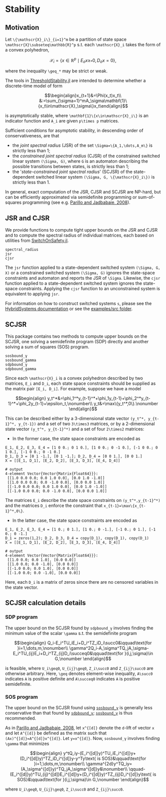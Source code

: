 # Stability

## Motivation
Let ``\{\mathscr{X}_i\}_{i=1}^m`` be a partition of state space ``\mathscr{X}\subseteq\mathbb{R}^p`` s.t. each ``\mathscr{X}_i`` takes the form of a convex polyhedron,
```math
\mathscr{X}_i=\{x\in\mathbb{R}^p\mid E_\sigma x\geq_* 0, D_\sigma x=0\},
```
where the inequality ``\geq_*`` may be strict or weak.

The tools in [ThresholdStability.jl](https://github.com/samwycherley/ThresholdStability.jl) are intended to determine whether a discrete-time model of form
```math
\begin{align}x_{t+1}&=\Phi(x_t)x_t\\
&:=\sum_{\sigma=1}^mA_\sigma\mathbf{1}\{x_t\in\mathscr{X}_\sigma\}x_t\end{align}
```
is asymptotically stable, where ``\mathbf{1}\{x\in\mathscr{X}_i\}`` is an indicator function and ``A_i`` are given ``p\times p`` matrices.

Sufficient conditions for asymptotic stability, in descending order of conservativeness, are that
- the _joint spectral radius_ (JSR) of the set ``\Sigma=\{A_1,\dots,A_m\}`` is strictly less than 1;
- the _constrained joint spectral radius_ (CJSR) of the constrained switched linear system ``(\Sigma, G)``, where ``G`` is an automaton describing the possible transitions between states, is strictly less than 1;
- the '_state-constrained joint spectral radius_' (SCJSR) of the state-dependent switched linear system ``(\Sigma, G, \{\mathscr{X}_i\})`` is strictly less than 1.

In general, exact computation of the JSR, CJSR and SCJSR are NP-hard, but can be efficiently approximated via semidefinite programming or sum-of-squares programming (see e.g. [Parillo and Jadbabaie, 2008](https://arxiv.org/abs/0712.2887)).

## JSR and CJSR
We provide functions to compute tight upper bounds on the JSR and CJSR and to compute the spectral radius of individual matrices, each based on utilities from [SwitchOnSafety.jl](https://github.com/blegat/SwitchOnSafety.jl).
```@docs
spectral_radius
jsr
cjsr
```

The `jsr` function applied to a state-dependent switched system `(\Sigma, G, X)` or a constrained switched system `(\Sigma, G)` ignores the state-space constraints and automaton and reports the JSR of `\Sigma`. Likewise, the `cjsr` function applied to a state-dependent switched system ignores the state-space constraints. Applying the `cjsr` function to an unconstrained system is equivalent to applying `jsr`.

For information on how to construct switched systems `s`, please see the [HybridSystems documentation](https://blegat.github.io/HybridSystems.jl/stable/lib/methods/#Switched-Systems-1) or see the [examples/src folder](https://github.com/samwycherley/ThresholdStability.jl/tree/master/examples/src).

## SCJSR
This package contains two methods to compute upper bounds on the SCJSR, one solving a semidefinite program (SDP) directly and another solving a sum of squares (SOS) program.

```@docs
sosbound_γ
sosbound_gamma
sdpbound_γ
sdpbound_gamma
```

Since each ``\mathscr{X}_i`` is a convex polyhedron described by two matrices, `E_i` and `D_i`, each state space constraints should be supplied as the matrix pair `[E_i, D_i]`. For example, suppose we have a model
```math
begin{align}
y_t^*&=\phi_1^*y_{t-1}^*+\phi_1y_{t-1}+\phi_2^*y_{t-1}^*+\phi_2y_{t-1}+\epsilon_t,\nonumber\\
y_t&=\max\{y_t^*,0\}.\nonumber
\end{align}
```
This can be described either by a 3-dimensional state vector ``(y_t^*, y_{t-1}^*, y_{t-1})`` and a set of two ``3\times3`` matrices, or by a 2-dimensional state vector ``(y_t^*, y_{t-1}^*)`` and a set of four ``2\times2`` matrices:
- In the former case, the state space constraints are encoded as
```jldoctest
E_1, E_2, E_3, E_4 = [1 0 0.; 0 1 0.], [1 0 0.; 0 -1 0.], [-1 0 0.; 0 1 0.], [-1 0 0.; 0 -1 0.]
D_1, D_3 = [0 1 -1.], [0 1 -1.]; D_2, D_4 = [0 0 1.], [0 0 1.]
X = [[E_1, D_1], [E_2, D_2], [E_3, D_3], [E_4, D_4]]

# output
4-element Vector{Vector{Matrix{Float64}}}:
 [[1.0 0.0 0.0; 0.0 1.0 0.0], [0.0 1.0 -1.0]]
 [[1.0 0.0 0.0; 0.0 -1.0 0.0], [0.0 0.0 1.0]]
 [[-1.0 0.0 0.0; 0.0 1.0 0.0], [0.0 1.0 -1.0]]
 [[-1.0 0.0 0.0; 0.0 -1.0 0.0], [0.0 0.0 1.0]]
```
The matrices `E_i` describe the state space constraints on ``(y_t^*,y_{t-1}^*)`` and the matrices `D_i` enforce the constraint that ``x_{t-1}=\max\{x_{t-1}^*,0\}``.
- In the latter case, the state space constraints are encoded as
```jldoctest
E_1, E_2, E_3, E_4 = [1 0.; 0 1.], [1 0.; 0 -1.], [-1 0.; 0 1.], [-1 0.; 0 -1.]
D_1 = zeros(1,2); D_2, D_3, D_4 = copy(D_1), copy(D_1), copy(D_1)
X = [[E_1, D_1], [E_2, D_2], [E_3, D_3], [E_4, D_4]]

# output
4-element Vector{Vector{Matrix{Float64}}}:
 [[1.0 0.0; 0.0 1.0], [0.0 0.0]]
 [[1.0 0.0; 0.0 -1.0], [0.0 0.0]]
 [[-1.0 0.0; 0.0 1.0], [0.0 0.0]]
 [[-1.0 0.0; 0.0 -1.0], [0.0 0.0]]
```
Here, each `D_i` is a matrix of zeros since there are no censored variables in the state vector.

## SCJSR calculation details
### SDP program
The upper bound on the SCJSR found by `sdpbound_γ` involves finding the minimum value of the scalar ``\gamma`` s.t. the semidefinite program
```math
\begin{align}
Q_i-E_i^TU_iE_i+D_i^TZ_iD_i\succ0&\qquad\text{for }i=1,\dots,m,\nonumber\\
\gamma^2Q_i-A_\sigma^TQ_jA_\sigma-E_i^TU_{ij}E_i+D_i^TZ_{ij}D_i\succeq0&\qquad\text{for }(i,j,\sigma)\in G,\nonumber
\end{align}
```
is feasible, where ``U_i\geq0``, ``U_{ij}\geq0``, ``Z_i\succ0`` and ``Z_{ij}\succ0`` are otherwise arbitrary. Here, ``\geq`` denotes element-wise inequality, ``A\succ0`` indicates ``A`` is positive definite and ``A\succeq0`` indicates ``A`` is positive semidefinite.

### SOS program
The upper bound on the SCJSR found using [`sosbound_γ`](@ref) is generally less conservative than that found by [`sdpbound_γ`](@ref); [`sosbound_γ`](@ref) is thus recommended.

As in [Parillo and Jadbabaie, 2008](https://arxiv.org/abs/0712.2887), let ``x^{[d]}`` denote the ``d``-lift of vector ``x`` and let ``A^{[d]}`` be defined as the matrix such that ``(Ax)^{[d]}=A^{[d]}x^{[d]}``. Let ``y=x^{[d]}``. Now, `sosbound_γ` involves finding ``\gamma`` that minimizes
```math
\begin{align}
y^tQ_iy-(E_i^{[d]}y)^TU_iE_i^{[d]}y+(D_i^{[d]}y)^TZ_iD_i^{[d]}y-y^Ty\text{ is SOS}&\qquad\text{for }i=1,\dots,m,\nonumber\\
\gamma^{2d}y^TQ_iy=(A_\sigma^{[d]}y)^TQ_jA_\sigma^{[d]}y&\nonumber\\
\qquad-(E_i^{[d]}y)^TU_{ij}^{[d]}E_i^{[d]}y+(D_i^{[d]}y)^TZ_{ij}D_i^{[d]}y\text{ is SOS}&\qquad\text{for }(i,j,\sigma)\in G,\nonumber
\end{align}
```
where ``U_i\geq0``, ``U_{ij}\geq0``, ``Z_i\succ0`` and ``Z_{ij}\succ0``.
